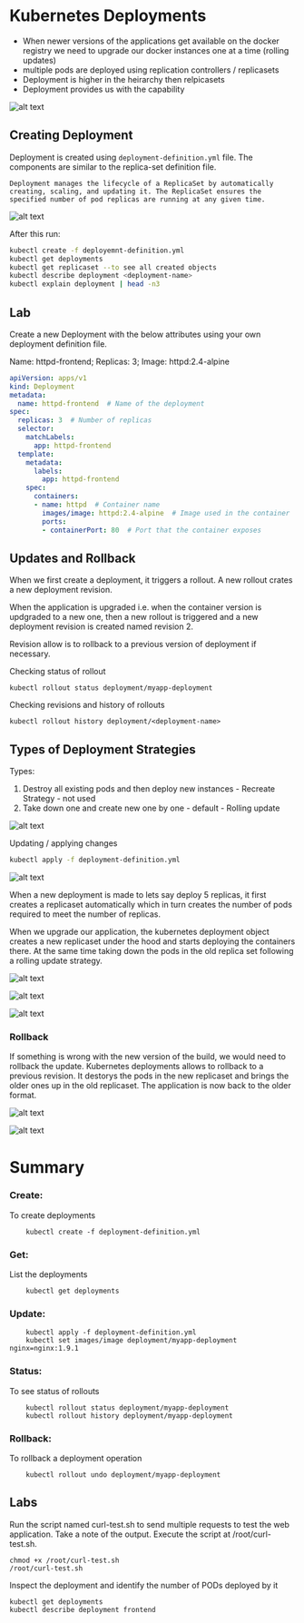 # Kubernetes Deployments

- When newer versions of the applications get available on the docker registry we need to upgrade our docker instances one at a time (rolling updates)
- multiple pods are deployed using replication controllers / replicasets
- Deployment is higher in the heirarchy then relpicasets
- Deployment provides us with the capability

![alt text](images/image-10.png)

## Creating Deployment
Deployment is created using `deployment-definition.yml` file. The components are similar to the replica-set definition file.

```
Deployment manages the lifecycle of a ReplicaSet by automatically creating, scaling, and updating it. The ReplicaSet ensures the specified number of pod replicas are running at any given time.
```

![alt text](images/image-11.png)

After this run:
```bash
kubectl create -f deployemnt-definition.yml
kubectl get deployments
kubectl get replicaset --to see all created objects
kubectl describe deployment <deployment-name>
kubectl explain deployment | head -n3
```
## Lab
Create a new Deployment with the below attributes using your own deployment definition file.

Name: httpd-frontend;
Replicas: 3;
Image: httpd:2.4-alpine
```yaml
apiVersion: apps/v1
kind: Deployment
metadata:
  name: httpd-frontend  # Name of the deployment
spec:
  replicas: 3  # Number of replicas
  selector:
    matchLabels:
      app: httpd-frontend
  template:
    metadata:
      labels:
        app: httpd-frontend
    spec:
      containers:
      - name: httpd  # Container name
        images/image: httpd:2.4-alpine  # Image used in the container
        ports:
        - containerPort: 80  # Port that the container exposes
```

## Updates and Rollback

When we first create a deployment, it triggers a rollout. A new rollout crates a new deployment revision.

When the application is upgraded i.e. when the container version is updgraded to a new one, then a new rollout is triggered and a new deployment revision is created named revision 2.

Revision allow is to rollback to a previous version of deployment if necessary.

Checking status of rollout
```
kubectl rollout status deployment/myapp-deployment
```

Checking revisions and history of rollouts
```
kubectl rollout history deployment/<deployment-name>
```

## Types of Deployment Strategies
Types:
1. Destroy all existing pods and then deploy new instances - Recreate Strategy - not used
2. Take down one and create new one by one - default - Rolling update

![alt text](images/image-12.png)

Updating / applying changes
```bash
kubectl apply -f deployment-definition.yml
```

![alt text](images/image-13.png)

When a new deployment is made to lets say deploy 5 replicas, it first creates a replicaset automatically which in turn creates the number of pods required to meet the number of replicas.

When we upgrade our application, the kubernetes deployment object creates a new replicaset under the hood and starts deploying the containers there. At the same time taking down the pods in the old replica set following a rolling update strategy.

![alt text](images/image-14.png)

![alt text](images/image-15.png)

![alt text](images/image-16.png)

### Rollback

If something is wrong with the new version of the build, we would need to rollback the update. Kubernetes deployments allows to rollback to a previous revision. It destorys the pods in the new replicaset and brings the older ones up in the old replicaset. The application is now back to the older format.

![alt text](images/image-17.png)

![alt text](images/image-18.png)

# Summary

### Create:
To create deployments
```
    kubectl create -f deployment-definition.yml
```
### Get:
List the deployments
```
    kubectl get deployments
```
### Update:

```
    kubectl apply -f deployment-definition.yml
    kubectl set images/image deployment/myapp-deployment nginx=nginx:1.9.1
```
### Status:
To see status of rollouts
```
    kubectl rollout status deployment/myapp-deployment
    kubectl rollout history deployment/myapp-deployment
```
### Rollback:
To rollback a deployment operation
```
    kubectl rollout undo deployment/myapp-deployment
```

## Labs
Run the script named curl-test.sh to send multiple requests to test the web application. Take a note of the output. Execute the script at /root/curl-test.sh.

```
chmod +x /root/curl-test.sh
/root/curl-test.sh

```

Inspect the deployment and identify the number of PODs deployed by it
```
kubectl get deployments
kubectl describe deployment frontend
```